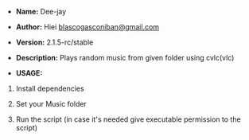 * **Name:** Dee-jay

* **Author:** Hiei <blascogasconiban@gmail.com>

* **Version:** 2.1.5-rc/stable

* **Description:**
              Plays random music from given folder using cvlc(vlc)

* **USAGE:**

1. Install dependencies

2. Set your Music folder

3. Run the script (in case it's needed give executable permission to the script)
